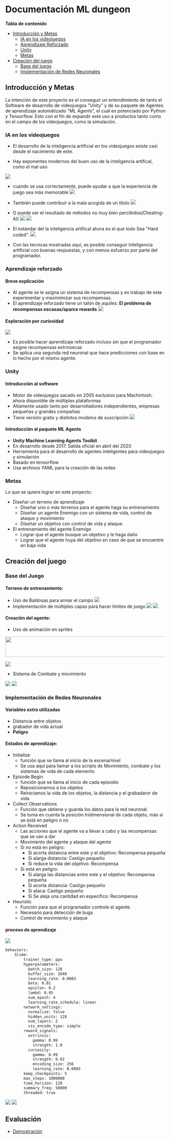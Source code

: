 # Documentación ML dungeon
**Tabla de contenido**
- [Introducción y Metas](#introducción-y-metas)
  - [IA en los videojuegos](#ia-en-los-videojuegos)
  - [Aprendizaje Reforzado](#aprendizaje-reforzado)
  - [Unity](#unity)
  - [Metas](#metas)
- [Creación del juego](#creación-del-juego)
  - [Base del juego](#base-del-juego)
  - [Implementación de Redes Neuronales](#implementación-de-redes-neuronales)
## Introducción y Metas
La intención de este proyecto es el conseguir un entendimiento de tanto el Software de desarrollo de videojuegos "Unity" y de su paquete de Agentes de aprendizaje automátizado "ML Agents", el cuál es potenciado por Python y Tensorflow. Esto con el fín de expandir este uso a productos tanto como en el campo de los videojuegos, como la simulación.


### IA en los videojuegos
- El desarrollo de la inteligencia artificial en los videojuegos existe casi desde el nacimiento de este.

- Hay exponentes modernos del buen uso de la inteligencia artifical, como el mal uso

![](Media/grunt.gif)
- cuando se usa correctamente, puede ayudar a que la experiencia de juego sea más memorable
![](Media/Xeno.gif)
- También puede contribuir a la mala acogida de un título
![](Media/ACM.gif)
- O puede ser el resultado de métodos no muy bien percibidos(Cheating-AI)
![](Media/Akuma.gif)
![](Media/StarCraft.gif)

- El estándar del la inteligencia artifical ahora es el que todo Sea "Hard coded".
![](Media/Crunch.png)

- Con las tecnicas mostradas aquí, es posible conseguir Inteligencia artificial con buenas respuestas, y con menos esfuerzo por parte del programador.


### Aprendizaje reforzado
#### Breve explicación
- Al agente se le asigna un sistema de recompensas y es trabajo de este experimentar y maximimizar sus recompensas.
- El aprendizaje reforzado tiene un talón de aquiles: **El problema de recompensas escasas/sparce rewards** 
![](Media/Sparce.png)
#### Exploración por curiosidad


![](Media/montezuma.png)

- Es posible hacer aprendizaje reforzado incluso sin que el programador asigne recompensas extrinsecas
- Se aplica una segunda red neuronal que hace predicciones con base en lo hecho por el mismo agente.

### Unity
#### Introducción al software
- Motor de videojuegos sacado en 2005 exclusivo para Machintosh. ahora disponible de múltiples plataformas
- Altamente usado tanto por desarrolladores independientes, empresas pequeñas y grandes compañias
- Tiene versión gratis y distintos modelos de suscripción
![](Media/Unity.png)

#### Introducción al paquete ML Agents
- **Unity Machine Learning Agents Toolkit**
- En desarrollo desde 2017. Salida oficial en abril del 2020
- Herramienta para el desarrollo de agentes inteligentes para videojuegos y simulación
- Basado en tensorflow
- Usa archivos YAML para la creación de las redes
### Metas
Lo que se quiere lograr en este proyecto:
- Diseñar un terreno de aprendizaje
  - Diseñar uno o más terrenos para el agente haga su entrenamiento
  - Diseñar un agente Enemigo con un sistema de vida, control de ataque y movimiento
  - Diseñar un objetivo con control de vida y ataque.
- El entrenamiento del agente Enemigo
  - Lograr que el agente busque un objetivo y le haga daño
  - Lograr que el agente huya del objetivo en caso de que se encuentre en baja vida

## Creación del juego

### Base del Juego
#### Terreno de entrenamiento:
  - Uso de Baldosas para armar el campo
  ![](Media/baldosas.png)
  - Implementación de múltiples capas para hacer límites de juego
  ![](Media/walls.png)
  ![](Media/tilecollider.png)
#### Creación del agente:
  - Uso de animación en sprites
  
  <img src="Media/SlimeA.png" width="1024" height="64">
  
  ![](Media/slime_anim.png)
  
  - Sistema de Combate y movimiento
  
  ![](Media/target_prefab.png)
  ![](Media/slime_prefab.png)

### Implementación de Redes Neuronales
#### Variables extra utilizadas
  - Distancia entre objetos
  - grabador de vida actual
  - **Peligro**
#### Estados de aprendizaje:
  - Initialize
    - función que se llama al inicio de la escena/nivel
    - Se usa aquí para llamar a los scripts de Movimiento, combate y los sistemas de vida de cada elemento
  - Episode Begin
    - función que se llama al inicio de cada episodio
    - Reposicionamos a los objetos 
    - Reiniciamos la vida de los objetos, la distancia y el grabadaror de vida
  - Collect Observations
    - Función que obtiene y guarda los datos para la red neuronal.
    - Se toma en cuenta la posición tridimensional de cada objeto, más si se está en peligro o no
  - Action Received
    - Las acciones que el agente va a llevar a cabo y las recompensas que se van a dar
    - Movimiento del agente y ataque del agente
    - Si no está en peligro:
      - Si acorta distancia entre este y el objetivo: Recompensa pequeña
      - Si alarga distancia: Castigo pequeño
      - Si reduce la vida del objetivo: Recompensa
    - Si está en peligro:
      - Si alarga las distancias entre este y el objetivo: Recompensa pequeña
      - Si acorta distancia: Castigo pequeño
      - Si ataca: Castigo pequeño
      - Si Se aleja una cantidad en específico: Recompensa
  - Heuristic
    - Función para que el programador controle el agente. 
    - Necesario para detección de bugs
    - Control de movimiento y ataque
#### proceso de aprendizaje
![](Media/Dungeon_train.gif)

```sh
behaviors:
    Slime:
        trainer_type: ppo
        hyperparameters:
          batch_size: 128
          buffer_size: 2048
          learning_rate: 0.0003
          beta: 0.01
          epsilon: 0.2
          lambd: 0.95
          num_epoch: 4
          learning_rate_schedule: linear
        network_settings:
          normalize: false
          hidden_units: 128
          num_layers: 2
          vis_encode_type: simple
        reward_signals:
          extrinsic:
            gamma: 0.99
            strength: 1.0
          curiosity:
            gamma: 0.99
            strength: 0.02
            encoding_size: 256
            learning_rate: 0.0003
        keep_checkpoints: 5
        max_steps: 1000000
        time_horizon: 128
        summary_freq: 50000
        threaded: true
```
 ![](Graphs/Environment_Cumulative_Reward_(1).svg)
 ![](Graphs/Losses_Value_Loss.svg)

## Evaluación
- [Demostración](https://youtu.be/I7xTxLGFerk)
